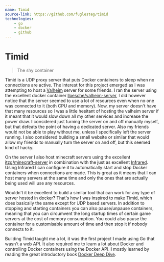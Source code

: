 ```yaml
---
name: Timid
source-link: https://github.com/fuglesteg/timid
technologies:
    - go
    - docker
    - github
---
```


# Timid

> The shy container

Timid is a UDP proxy server that puts Docker containers to sleep when no
connections are active. The interest for this project emerged as I was
attempting to host a [Valheim](https://valheimgame.com) server for some friends.
I ran the server using the excellent docker container
[lloesche/valheim-server](https://hub.docker.com/r/lloesche/valheim-server), I
did however notice that the server seemed to use a lot of resources even when no
one was connected to it (both CPU and memory). Now, my server doesn't have that
many resources so I was a little hesitant of hosting the valheim server if it
meant that it would slow down all my other services and increase the power draw.
I considered just turning the server on and off manually myself, but that defeats
the point of having a dedicated server. Also my friends would not be able to
play without me, unless I specifically left the server running.
I also considered building a small website or similar that would allow my
friends to manually turn the server on and off, but this seemed kind of hacky.

On the server I also host minecraft servers using the excellent
[itzg/minecraft-server](https://hub.docker.com/r/itzg/minecraft-server) in
combination with the just as excellent [Infrared](https://infrared.dev/). Using
Infrared I can configure it to automatically start and stop Docker containers
when connections are made. This is great as it means that I can host many
servers at the same time and only the ones that are actually being used will use
any resources.

Wouldn't it be excellent to build a similar tool that can work for any type of
server hosted in docker? That's how I was inspired to make Timid, which does
basically the same except for UDP based servers. In addition to stopping and
starting containers you can also pause/unpause containers, meaning that you can
circumvent the long startup times of certain game servers at the cost of memory
consumption. You could also pause the container for a customisable amount of
time and then stop it if nobody connects to it.

Building Timid taught me a lot, it was the first project I made using Go that
wasn't a web API. It also required me to learn a lot about Docker and
controlling Docker containers using the Docker API. I mostly learned by reading
the great introductory book [Docker Deep Dive](https://www.amazon.com/Docker-Deep-Dive-Nigel-Poulton/dp/1916585256/).

